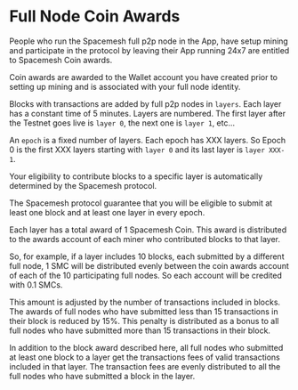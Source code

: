 # Full Node Coin Awards

People who run the Spacemesh full p2p node in the App, have setup mining and participate in the protocol by leaving their App running 24x7 are entitled to Spacemesh Coin awards.

Coin awards are awarded to the Wallet account you have created prior to setting up mining and is associated with your full node identity.

Blocks with transactions are added by full p2p nodes in `layers`. Each layer has a constant time of 5 minutes. Layers are numbered. The first layer after the Testnet goes live is `layer 0`, the next one is `layer 1`, etc...

An `epoch` is a fixed number of layers. Each epoch has XXX layers. So Epoch 0 is the first XXX layers starting with `layer 0` and its last layer is `layer XXX-1`.

Your eligibility to contribute blocks to a specific layer is automatically determined by the Spacemesh protocol.

The Spacemesh protocol guarantee that you will be eligible to submit at least one block and at least one layer in every epoch.

Each layer has a total award of 1 Spacemesh Coin. This award is distributed to the awards account of each miner who contributed blocks to that layer.

So, for example, if a layer includes 10 blocks, each submitted by a different full node, 1 SMC will be distributed evenly between the coin awards account of each of the 10 participating full nodes. So each account will be credited with 0.1 SMCs.

This amount is adjusted by the number of transactions included in blocks. The awards of full nodes who have submitted less than 15 transactions in their block is reduced by 15%. This penalty is distributed as a bonus to all full nodes who have submitted more than 15 transactions in their block.

In addition to the block award described here, all full nodes who submitted at least one block to a layer get the transactions fees of valid transactions included in that layer. The transaction fees are evenly distributed to all the full nodes who have submitted a block in the layer.
